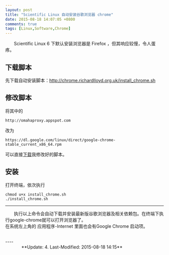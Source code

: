 ```yaml
---
layout: post
title: "Scientific Linux 自动安装谷歌浏览器 chrome"
date: 2015-08-18 14:07:05 +0800
comments: true
tags: [Linux,Software,Chrome]
---
```


&#160; &#160; &#160; &#160;Scientific Linux 6 下默认安装浏览器是 Firefox ，但其响应较慢，令人蛋疼。
<!--more-->
## 下载脚本
先下载自动安装脚本：http://chrome.richardlloyd.org.uk/install_chrome.sh

## 修改脚本
将其中的
~~~
http://omahaproxy.appspot.com
~~~
改为
~~~
https://dl.google.com/linux/direct/google-chrome-stable_current_x86_64.rpm
~~~

可以直接[下载](http://share.weiyun.com/0d5cdd1fd694e447c887a25ce3f22d57)我修改好的脚本。

## 安装
打开终端，依次执行
~~~ shell
chmod u+x install_chrome.sh  
./install_chrome.sh
~~~

----
&#160; &#160; &#160; &#160;执行以上命令会自动下载并安装最新版谷歌浏览器及相关依赖包。在终端下执行google-chrome就可以打开浏览器了。  
在系统左上角的 应用程序-Internet 里面也会有Google Chrome 启动项。




<br />
----
&#160; &#160; &#160; &#160; &#160; &#160; &#160; &#160; &#160; &#160; &#160; &#160; &#160; &#160; &#160; &#160; &#160; &#160; &#160; &#160; &#160; &#160; &#160; &#160; &#160; &#160; &#160; &#160; &#160; &#160; &#160; &#160; &#160; &#160; &#160; &#160; &#160; &#160; &#160; &#160; &#160; &#160; &#160; &#160; &#160; &#160; &#160; &#160; &#160; &#160; &#160; &#160; &#160; &#160; &#160; &#160; &#160; &#160; &#160; &#160; &#160; &#160; &#160; &#160; &#160; &#160; &#160;**Update: 4. Last-Modified: 2015-08-18 14:15**
